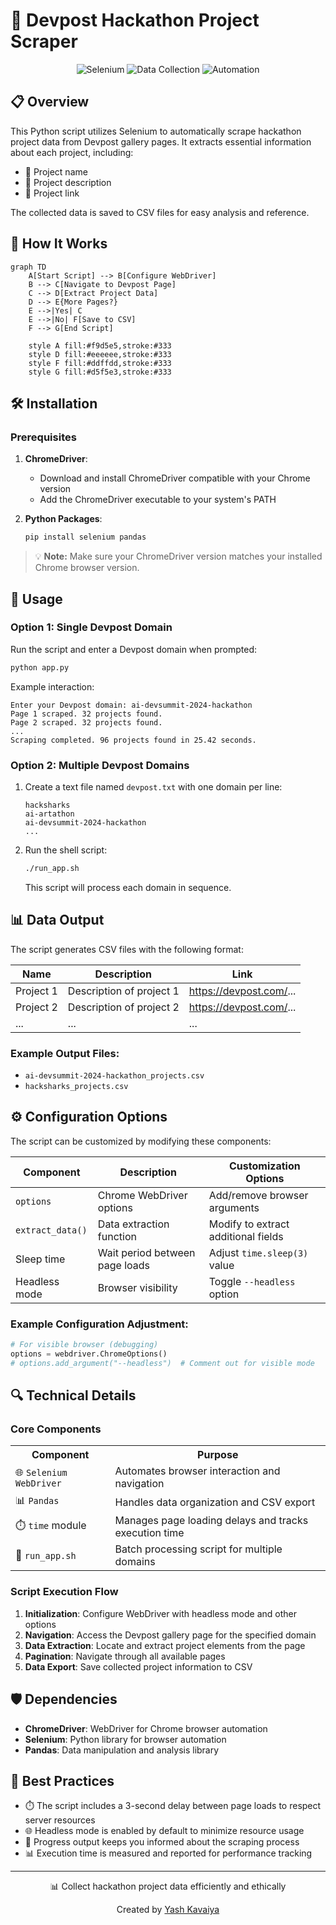 # 🚀 Devpost Hackathon Project Scraper

<div align="center">
  <img src="https://img.shields.io/badge/Python-Selenium-blue?style=for-the-badge&logo=selenium" alt="Selenium"/>
  <img src="https://img.shields.io/badge/Data-Collection-green?style=for-the-badge&logo=pandas" alt="Data Collection"/>
  <img src="https://img.shields.io/badge/Automation-Scraping-orange?style=for-the-badge&logo=python" alt="Automation"/>
</div>

## 📋 Overview

This Python script utilizes Selenium to automatically scrape hackathon project data from Devpost gallery pages. It extracts essential information about each project, including:

- 📝 Project name
- 📄 Project description
- 🔗 Project link

The collected data is saved to CSV files for easy analysis and reference.

## 🧩 How It Works

```mermaid
graph TD
    A[Start Script] --> B[Configure WebDriver]
    B --> C[Navigate to Devpost Page]
    C --> D[Extract Project Data]
    D --> E{More Pages?}
    E -->|Yes| C
    E -->|No| F[Save to CSV]
    F --> G[End Script]
    
    style A fill:#f9d5e5,stroke:#333
    style D fill:#eeeeee,stroke:#333
    style F fill:#ddffdd,stroke:#333
    style G fill:#d5f5e3,stroke:#333
```

## 🛠️ Installation

### Prerequisites

1. **ChromeDriver**: 
   - Download and install ChromeDriver compatible with your Chrome version
   - Add the ChromeDriver executable to your system's PATH

2. **Python Packages**:
   ```bash
   pip install selenium pandas
   ```

<blockquote>
<p>💡 <strong>Note:</strong> Make sure your ChromeDriver version matches your installed Chrome browser version.</p>
</blockquote>

## 🚀 Usage

### Option 1: Single Devpost Domain

Run the script and enter a Devpost domain when prompted:

```bash
python app.py
```

Example interaction:
```
Enter your Devpost domain: ai-devsummit-2024-hackathon
Page 1 scraped. 32 projects found.
Page 2 scraped. 32 projects found.
...
Scraping completed. 96 projects found in 25.42 seconds.
```

### Option 2: Multiple Devpost Domains

1. Create a text file named `devpost.txt` with one domain per line:
   ```
   hacksharks
   ai-artathon
   ai-devsummit-2024-hackathon
   ...
   ```

2. Run the shell script:
   ```bash
   ./run_app.sh
   ```

   This script will process each domain in sequence.

## 📊 Data Output

The script generates CSV files with the following format:

| Name | Description | Link |
|------|-------------|------|
| Project 1 | Description of project 1 | https://devpost.com/... |
| Project 2 | Description of project 2 | https://devpost.com/... |
| ... | ... | ... |

### Example Output Files:
- `ai-devsummit-2024-hackathon_projects.csv`
- `hacksharks_projects.csv`

## ⚙️ Configuration Options

The script can be customized by modifying these components:

| Component | Description | Customization Options |
|-----------|-------------|----------------------|
| `options` | Chrome WebDriver options | Add/remove browser arguments |
| `extract_data()` | Data extraction function | Modify to extract additional fields |
| Sleep time | Wait period between page loads | Adjust `time.sleep(3)` value |
| Headless mode | Browser visibility | Toggle `--headless` option |

### Example Configuration Adjustment:

```python
# For visible browser (debugging)
options = webdriver.ChromeOptions()
# options.add_argument("--headless")  # Comment out for visible mode
```

## 🔍 Technical Details

### Core Components

<div align="center">
  <table>
    <tr>
      <th>Component</th>
      <th>Purpose</th>
    </tr>
    <tr>
      <td>🌐 <code>Selenium WebDriver</code></td>
      <td>Automates browser interaction and navigation</td>
    </tr>
    <tr>
      <td>📊 <code>Pandas</code></td>
      <td>Handles data organization and CSV export</td>
    </tr>
    <tr>
      <td>⏱️ <code>time</code> module</td>
      <td>Manages page loading delays and tracks execution time</td>
    </tr>
    <tr>
      <td>📜 <code>run_app.sh</code></td>
      <td>Batch processing script for multiple domains</td>
    </tr>
  </table>
</div>

### Script Execution Flow

1. **Initialization**: Configure WebDriver with headless mode and other options
2. **Navigation**: Access the Devpost gallery page for the specified domain
3. **Data Extraction**: Locate and extract project elements from the page
4. **Pagination**: Navigate through all available pages
5. **Data Export**: Save collected project information to CSV

## 🛡️ Dependencies

- **ChromeDriver**: WebDriver for Chrome browser automation
- **Selenium**: Python library for browser automation
- **Pandas**: Data manipulation and analysis library

## 📌 Best Practices

- ⏱️ The script includes a 3-second delay between page loads to respect server resources
- 🌐 Headless mode is enabled by default to minimize resource usage
- 🔄 Progress output keeps you informed about the scraping process
- 📊 Execution time is measured and reported for performance tracking

---

<div align="center">
  <p>📊 Collect hackathon project data efficiently and ethically</p>
  <p>Created by <a href="https://github.com/Yash-Kavaiya">Yash Kavaiya</a></p>
</div>
